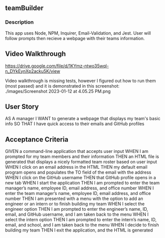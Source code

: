## teamBuilder
### Description
This app uses Node, NPM, Inquirer, Email-Validation, and Jest. User will follow prompts then recieve a webpage with their teams information.

## Video Walkthrough
https://drive.google.com/file/d/1KYmz-ntwo35wql-n_DYkEynXp2acku5K/view

Video walkthrough is missing tests, however I figured out how to run them (most passed) and it is demonstrated in this screenshot:
./images/Screenshot 2023-01-12 at 4.05.25 PM.png


## User Story
AS A manager
I WANT to generate a webpage that displays my team's basic info
SO THAT I have quick access to their emails and GitHub profiles

## Acceptance Criteria
GIVEN a command-line application that accepts user input
WHEN I am prompted for my team members and their information
THEN an HTML file is generated that displays a nicely formatted team roster based on user input
WHEN I click on an email address in the HTML
THEN my default email program opens and populates the TO field of the email with the address
WHEN I click on the GitHub username
THEN that GitHub profile opens in a new tab
WHEN I start the application
THEN I am prompted to enter the team manager’s name, employee ID, email address, and office number
WHEN I enter the team manager’s name, employee ID, email address, and office number
THEN I am presented with a menu with the option to add an engineer or an intern or to finish building my team
WHEN I select the engineer option
THEN I am prompted to enter the engineer’s name, ID, email, and GitHub username, and I am taken back to the menu
WHEN I select the intern option
THEN I am prompted to enter the intern’s name, ID, email, and school, and I am taken back to the menu
WHEN I decide to finish building my team
THEN I exit the application, and the HTML is generated
